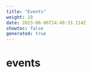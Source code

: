 ```yaml
---
title: "Events"
weight: 10
date: 2023-06-06T14:49:33.114Z
showtoc: false
generated: true
---
```

<!-- This file was generated from the Vendure source. Do not modify. Instead, re-run the "docs:build" script -->


# events